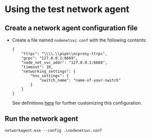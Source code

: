 # Using the test network agent 

## Create a network agent configuration file 
- Create a file named `nodenetsvc.conf` with the following contents:
    ```
    {
        "ttrpc": "\\\\.\\pipe\\ncproxy-ttrpc",
        "grpc": "127.0.0.1:6669",
        "node_net_svc_addr": "127.0.0.1:6668",
        "timeout": 10,
	    "networking_settings": {
		    "hns_settings": {
			    "switch_name": "name-of-your-switch" 	
		    }
	    }
    }
    ```
    See definitions [here](https://github.com/microsoft/hcsshim/blob/main/internal/tools/networkagent/defs.go) for further customizing this configuration. 

## Run the network agent
```
networkagent.exe --config .\nodenetsvc.conf
```
